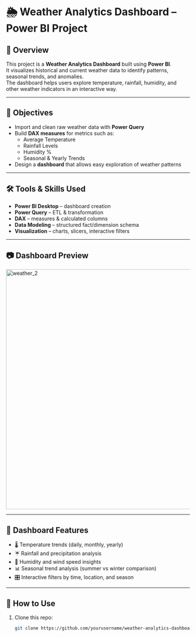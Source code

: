 # 🌦 Weather Analytics Dashboard – Power BI Project  

## 📌 Overview  
This project is a **Weather Analytics Dashboard** built using **Power BI**.  
It visualizes historical and current weather data to identify patterns, seasonal trends, and anomalies.  
The dashboard helps users explore temperature, rainfall, humidity, and other weather indicators in an interactive way.  

---

## 🎯 Objectives  
- Import and clean raw weather data with **Power Query**  
- Build **DAX measures** for metrics such as:  
  - Average Temperature  
  - Rainfall Levels  
  - Humidity %  
  - Seasonal & Yearly Trends  
- Design a **dashboard** that allows easy exploration of weather patterns  

---

## 🛠️ Tools & Skills Used  
- **Power BI Desktop** – dashboard creation  
- **Power Query** – ETL & transformation  
- **DAX** – measures & calculated columns  
- **Data Modeling** – structured fact/dimension schema  
- **Visualization** – charts, slicers, interactive filters  

---

## 📷 Dashboard Preview  
<img width="1182" height="655" alt="weather_2" src="https://github.com/user-attachments/assets/68640c88-f350-4846-ae2c-f232df5d7332" />
  

---

## 📑 Dashboard Features  
- 🌡 Temperature trends (daily, monthly, yearly)  
- ☔ Rainfall and precipitation analysis  
- 💨 Humidity and wind speed insights  
- 📊 Seasonal trend analysis (summer vs winter comparison)  
- 🎛 Interactive filters by time, location, and season  

---

## 🚀 How to Use  
1. Clone this repo:  
   ```bash
   git clone https://github.com/yourusername/weather-analytics-dashboard.git
